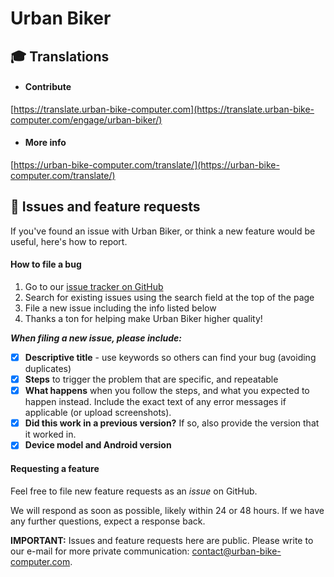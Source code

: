# Urban Biker




##  :mortar_board: Translations

 - #### Contribute

[https://translate.urban-bike-computer.com](https://translate.urban-bike-computer.com/engage/urban-biker/)


 - #### More info

[https://urban-bike-computer.com/translate/](https://urban-bike-computer.com/translate/)



##  :loudspeaker: Issues and feature requests

If you've found an issue with Urban Biker, or think a new feature would be useful, here's how to report.

#### How to file a bug

1. Go to our [issue tracker on GitHub](https://github.com/Sublimis/UrbanBiker/issues)
2. Search for existing issues using the search field at the top of the page
3. File a new issue including the info listed below
4. Thanks a ton for helping make Urban Biker higher quality!

_**When filing a new issue, please include:**_

- [x] **Descriptive title** - use keywords so others can find your bug (avoiding duplicates)
- [x] **Steps** to trigger the problem that are specific, and repeatable
- [x] **What happens** when you follow the steps, and what you expected to happen instead. Include the exact text of any error messages if applicable (or upload screenshots).
- [x] **Did this work in a previous version?** If so, also provide the version that it worked in.
- [x] **Device model and Android version**

#### Requesting a feature

Feel free to file new feature requests as an _issue_ on GitHub.

We will respond as soon as possible, likely within 24 or 48 hours. If we have any further questions, expect a response back.

**IMPORTANT:** Issues and feature requests here are public. Please write to our e-mail for more private communication: contact@urban-bike-computer.com.
